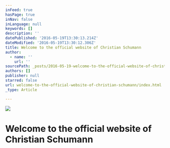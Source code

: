```yaml
---
inFeed: true
hasPage: true
inNav: false
inLanguage: null
keywords: []
description: ''
datePublished: '2016-05-19T13:30:13.214Z'
dateModified: '2016-05-19T13:30:12.306Z'
title: Welcome to the official website of Christian Schumann
author:
  - name: ''
    url: ''
sourcePath: _posts/2016-05-19-welcome-to-the-official-website-of-christian-schumann.md
authors: []
publisher: null
starred: false
url: welcome-to-the-official-website-of-christian-schumann/index.html
_type: Article

---
```

![](https://the-grid-user-content.s3-us-west-2.amazonaws.com/4ea2ab94-0184-482d-9d56-53ac12d39e91.jpg)

# Welcome to the official website of Christian Schumann